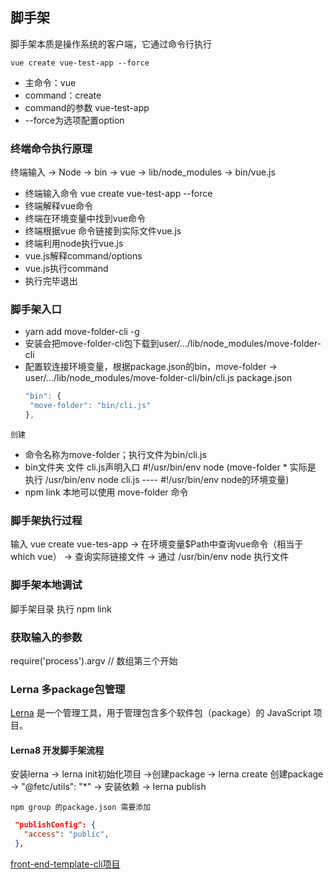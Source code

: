 ## 脚手架
脚手架本质是操作系统的客户端，它通过命令行执行                                                                                                                                                                                    
```shell
vue create vue-test-app --force
```
* 主命令：vue
* command：create
* command的参数 vue-test-app
* --force为选项配置option

### 终端命令执行原理
终端输入 -> Node -> bin -> vue -> lib/node_modules  -> bin/vue.js
- 终端输入命令 vue create vue-test-app --force
- 终端解释vue命令
- 终端在环境变量中找到vue命令
- 终端根据vue 命令链接到实际文件vue.js
- 终端利用node执行vue.js
- vue.js解释command/options
- vue.js执行command
- 执行完毕退出

### 脚手架入口
- yarn add move-folder-cli -g
- 安装会把move-folder-cli包下载到user/.../lib/node_modules/move-folder-cli
- 配置软连接环境变量，根据package.json的bin，move-folder -> user/.../lib/node_modules/move-folder-cli/bin/cli.js
package.json
   ```js
   "bin": {
    "move-folder": "bin/cli.js"
  },
   ```
`创建`
- 命令名称为move-folder；执行文件为bin/cli.js
- bin文件夹 文件 cli.js声明入口 #!/usr/bin/env node (move-folder * 实际是 执行 /usr/bin/env node cli.js    ---- #!/usr/bin/env node的环境变量)
- npm link 本地可以使用 move-folder 命令

### 脚手架执行过程
输入 vue create vue-tes-app -> 在环境变量$Path中查询vue命令（相当于 which vue） -> 查询实际链接文件 -> 通过  /usr/bin/env node 执行文件

### 脚手架本地调试
脚手架目录 执行 npm link

### 获取输入的参数
require('process').argv // 数组第三个开始

### Lerna 多package包管理
[Lerna](https://lerna.js.org/) 是一个管理工具，用于管理包含多个软件包（package）的 JavaScript 项目。

#### Lerna8 开发脚手架流程
 安装lerna -> lerna init初始化项目 ->创建package -> lerna create 创建package -> "@fetc/utils": "*" -> 安装依赖 -> lerna publish

 `npm group 的package.json 需要添加`
 ```json
  "publishConfig": {
    "access": "public",
  },
 ```

[front-end-template-cli项目](https://github.com/RyanLYC/front-end-template-cli)



